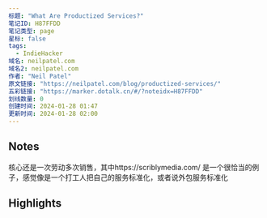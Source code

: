 ```yaml
---
标题: "What Are Productized Services?"
笔记ID: H87FFDD
笔记类型: page
星标: false
tags: 
  - IndieHacker
域名: neilpatel.com
域名2: neilpatel.com
作者: "Neil Patel"
原文链接: "https://neilpatel.com/blog/productized-services/"
五彩链接: "https://marker.dotalk.cn/#/?noteidx=H87FFDD"
划线数量: 0
创建时间: 2024-01-28 01:47
更新时间: 2024-01-28 02:00
---
```


## Notes
核心还是一次劳动多次销售，其中https://scriblymedia.com/ 是一个很恰当的例子，感觉像是一个打工人把自己的服务标准化，或者说外包服务标准化

## Highlights
